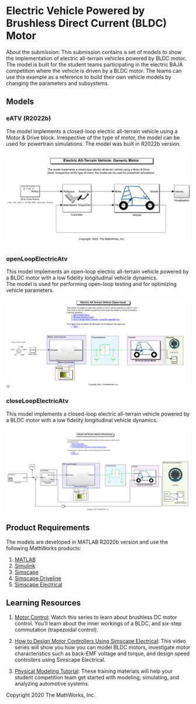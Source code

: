 # Electric Vehicle Powered by Brushless Direct Current (BLDC) Motor

About the submission:
This submission contains a set of models to show the implementation of electric all-terrain vehicles powered by BLDC motor. 
The model is built for the student teams participating in the electric BAJA competition where the vehicle is driven by a BLDC motor. 
The teams can use this example as a reference to build their own vehicle models by changing the parameters and subsystems. 



## Models

### eATV (R2022b)
The model implements a closed-loop electric all-terrain vehicle using a Motor & Drive block. Irrespective of the type of motor, the model can be used for powertrain simulations. The model was built in R2022b version. 

![alt text](<Models/1_Generic_Motor/Images for Git/vehicleModel.PNG>)

### openLoopElectricAtv
This model implements an open-loop electric all-terrain vehicle powered by a BLDC motor with a low fidelity longitudinal vehicle dynamics.  
The model is used for performing open-loop testing and for optimizing vehicle parameters. 

![alt text](<Models/2_BLDC_Motor/Images for Git/bldcOpenVehicleModel.PNG>)

### closeLoopElectricAtv
This model implements a closed-loop electric all-terrain vehicle powered by a BLDC motor with a low fidelity longitudinal vehicle dynamics.

![alt text](<Models/2_BLDC_Motor/Images for Git/bldcClosedVehicleModel.PNG>)

## Product Requirements

The models are developed in MATLAB R2020b version and use the following MathWorks products:
1. [MATLAB](https://www.mathworks.com/products/matlab.html)
2. [Simulink](https://www.mathworks.com/products/simulink.html)
3. [Simscape](https://www.mathworks.com/products/simscape.html)
4. [Simscape Driveline](https://www.mathworks.com/products/simscape-driveline.html)
5. [Simscape Electrical](https://www.mathworks.com/products/simscape-electrical.html)

## Learning Resources
1. [Motor Control](https://www.mathworks.com/videos/series/brushless-dc-motors.html): Watch this series to learn about brushless DC motor control. 
You’ll learn about the inner workings of a BLDC, and six-step commutation (trapezoidal control).


2. [How to Design Motor Controllers Using Simscape Electrical](https://www.mathworks.com/videos/series/how-to-design-motor-controllers-using-simscape-electrical.html): This video series will show you how you can model BLDC motors, 
investigate motor characteristics such as back-EMF voltage and torque, and design speed controllers using Simscape Electrical.


3. [Physical Modeling Tutorial](https://www.mathworks.com/videos/series/student-competition-physical-modeling-training-107490.html): These training materials will help your student competition team get started with modeling, 
simulating, and analyzing automotive systems.

Copyright 2020 The MathWorks, Inc.

